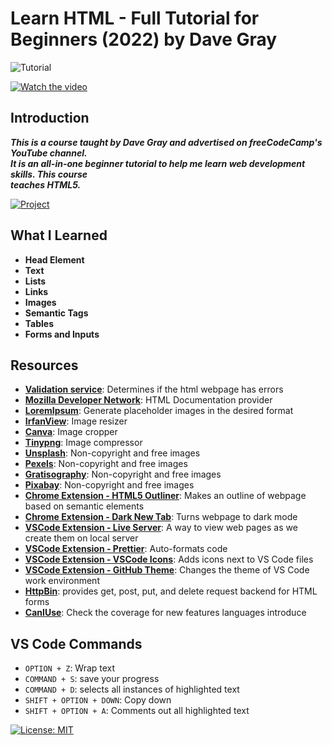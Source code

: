# Learn HTML - Full Tutorial for Beginners (2022) by Dave Gray

![Tutorial](https://img.shields.io/badge/Tutorial-lightorange)

[![Watch the video](https://img.youtube.com/vi/kUMe1FH4CHE/0.jpg)](https://www.youtube.com/watch?v=kUMe1FH4CHE)

## Introduction
***This is a course taught by Dave Gray and advertised on freeCodeCamp's YouTube channel.  <br>
It is an all-in-one beginner tutorial to help me learn web development skills. This course <br>
teaches HTML5.***

[![Project](https://img.shields.io/badge/Click%20Here%20To%20See%20My%20Project!-pink)](https://github.com/thespcrewroy/TutorialHell/tree/main/HTML/Projects/Little%20Taco%20Shop)

## What I Learned
* **Head Element**
* **Text**
* **Lists**
* **Links**
* **Images**
* **Semantic Tags**
* **Tables**
* **Forms and Inputs**

## Resources
* **[Validation service](https://validator.w3.org/)**: Determines if the html webpage has errors
* **[Mozilla Developer Network](https://developer.mozilla.org/en-US/)**: HTML Documentation provider
* **[LoremIpsum](https://loremipsum.io/21-of-the-best-placeholder-image-generators/)**: Generate placeholder images in the desired format
* **[IrfanView](https://www.irfanview.com/)**: Image resizer
* **[Canva](https://www.canva.com/)**: Image cropper
* **[Tinypng](https://tinypng.com/)**: Image compressor
* **[Unsplash](https://unsplash.com/)**: Non-copyright and free images
* **[Pexels](https://www.pexels.com/)**: Non-copyright and free images
* **[Gratisography](https://gratisography.com/)**: Non-copyright and free images
* **[Pixabay](https://pixabay.com/)**: Non-copyright and free images
* **[Chrome Extension - HTML5 Outliner](https://chromewebstore.google.com/detail/html5-outliner/afoibpobokebhgfnknfndkgemglggomo)**: Makes an outline of webpage based on semantic elements
* **[Chrome Extension - Dark New Tab](https://chromewebstore.google.com/detail/dark-new-tab/kcphhkbdlfggickaoeiahdcfhagfbajl?hl=en)**: Turns webpage to dark mode
* **[VSCode Extension - Live Server](https://marketplace.visualstudio.com/items?itemName=ritwickdey.LiveServer)**: A way to view web pages as we create them on local server
* **[VSCode Extension - Prettier](https://marketplace.visualstudio.com/items?itemName=esbenp.prettier-vscode)**: Auto-formats code
* **[VSCode Extension - VSCode Icons](https://marketplace.visualstudio.com/items?itemName=vscode-icons-team.vscode-icons)**: Adds icons next to VS Code files
* **[VSCode Extension - GitHub Theme](https://marketplace.visualstudio.com/items?itemName=GitHub.github-vscode-theme)**: Changes the theme of VS Code work environment
* **[HttpBin](https://httpbin.org/#/Auth)**: provides get, post, put, and delete request backend for HTML forms
* **[CanIUse](https://caniuse.com/)**: Check the coverage for new features languages introduce

## VS Code Commands
* ```OPTION + Z```: Wrap text
* ```COMMAND + S```: save your progress
* ```COMMAND + D```: selects all instances of highlighted text
* ```SHIFT + OPTION + DOWN```: Copy down
* ```SHIFT + OPTION + A```: Comments out all highlighted text

[![License: MIT](https://img.shields.io/badge/License-MIT%202024-orange.svg)](https://opensource.org/license/mit)
